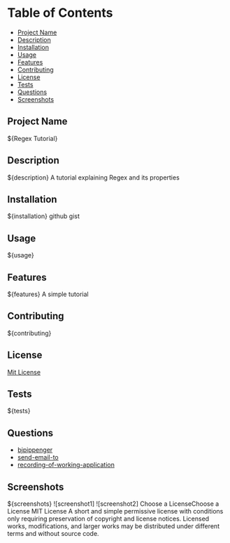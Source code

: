 # Table of Contents
- [Project Name](#project-name)
- [Description](#description)
- [Installation](#installation)
- [Usage](#usage)
- [Features](#features)
- [Contributing](#contributing)
- [License](#license)
- [Tests](#tests)
- [Questions](#questions)
- [Screenshots](#screenshots)
## Project Name
${Regex Tutorial}
## Description
${description}
A tutorial explaining Regex and its properties
## Installation
${installation}
github gist
## Usage
${usage}

## Features
${features}
A simple tutorial
## Contributing
${contributing}

## License
[Mit License](https://choosealicense.com/licenses/mit/#)
## Tests
${tests}
## Questions
- [bjpippenger](https://github.com/Bjpippenger/Regex)
- [send-email-to](bjpippenger@yahoo.com)
- [recording-of-working-application]()
## Screenshots
${screenshots}
![screenshot1]
![screenshot2]
Choose a LicenseChoose a License
MIT License
A short and simple permissive license with conditions only requiring preservation of copyright and license notices. Licensed works, modifications, and larger works may be distributed under different terms and without source code.
